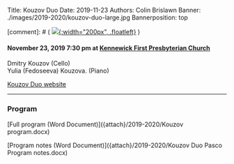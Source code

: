 Title: Kouzov Duo
Date: 2019-11-23
Authors: Colin Brislawn
Banner: ./images/2019-2020/kouzov-duo-large.jpg
Bannerposition: top

[comment]: # ( [![ ]({filename}/images/2017-2018/aeolus-quartet-400.jpg){:width="200px", .floatleft}]({filename}./AeolusQuartet.md) )

#### November 23, 2019 7:30 pm at [Kennewick First Presbyterian Church](https://goo.gl/maps/quHQSkdBnScDHqh26)

Dmitry Kouzov (Cello) <br>
Yulia (Fedoseeva) Kouzova. (Piano)

[Kouzov Duo website](https://www.chambermuse.com/kouzov-duo)

---

### Program

[Full program (Word Document)]({attach}/2019-2020/Kouzov program.docx)

[Program notes (Word Document)]({attach}/2019-2020/Kouzov Duo Pasco Program notes.docx)
